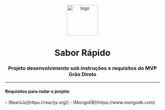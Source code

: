 <p align="center"><img alt="logo" src="https://github.com/mooncoded/sabor-rapido-grao/blob/main/src/assets/simple_logo.png" width="100px" /></p>
<h1 align="center">Sabor Rápido</h1>

<h3 align="center">Projeto desenvolvimento sob instruções e requisitos do MVP Grão Direto</h3>
<hr />

<h4>Requisitos para rodar o projeto</h4>
- [ReactJs](https://reactjs.org/)
- [MongoDB](https://www.mongodb.com)
